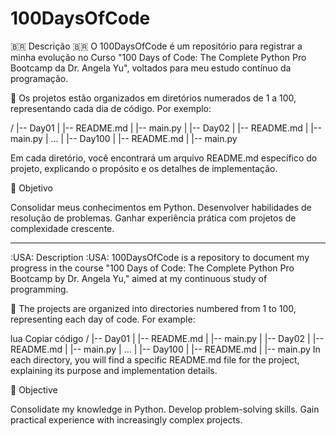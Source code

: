 # 100DaysOfCode
:brazil: Descrição :brazil:
O 100DaysOfCode é um repositório para registrar a minha evolução no Curso "100 Days of Code: The Complete Python Pro Bootcamp da Dr. Angela Yu", voltados para meu estudo contínuo da programação.

:file_folder: Os projetos estão organizados em diretórios numerados de 1 a 100, representando cada dia de código. Por exemplo:

/
|-- Day01
|   |-- README.md
|   |-- main.py
|
|-- Day02
|   |-- README.md
|   |-- main.py
|
...
|
|-- Day100
|   |-- README.md
|   |-- main.py

Em cada diretório, você encontrará um arquivo README.md específico do projeto, explicando o propósito e os detalhes de implementação.

:dart: Objetivo

Consolidar meus conhecimentos em Python.
Desenvolver habilidades de resolução de problemas.
Ganhar experiência prática com projetos de complexidade crescente.

-----------------------------------------------------------------------------------------------------------------------------------

:USA: Description :USA:
100DaysOfCode is a repository to document my progress in the course "100 Days of Code: The Complete Python Pro Bootcamp by Dr. Angela Yu," aimed at my continuous study of programming.

:file_folder: The projects are organized into directories numbered from 1 to 100, representing each day of code. For example:

lua
Copiar código
/
|-- Day01
|   |-- README.md
|   |-- main.py
|
|-- Day02
|   |-- README.md
|   |-- main.py
|
...
|
|-- Day100
|   |-- README.md
|   |-- main.py
In each directory, you will find a specific README.md file for the project, explaining its purpose and implementation details.

:dart: Objective

Consolidate my knowledge in Python.
Develop problem-solving skills.
Gain practical experience with increasingly complex projects.

